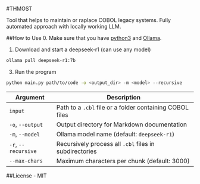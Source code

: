 #THMOST

Tool that helps to maintain or raplace COBOL legacy systems. Fully automated approach with locally working LLM.

##How to Use
0. Make sure that you have [python3](https://www.python.org/downloads/) and [Ollama](https://ollama.com/download).
1. Download and start a deepseek-r1 (can use any model)
```bash
ollama pull deepseek-r1:7b
```
3. Run the program
```bash
python main.py path/to/code -o <output_dir> -m <model> --recursive
```

| Argument            | Description                                              |
| ------------------- | -------------------------------------------------------- |
| `input`             | Path to a `.cbl` file or a folder containing COBOL files |
| `-o`, `--output`    | Output directory for Markdown documentation              |
| `-m`, `--model`     | Ollama model name (default: `deepseek-r1`)               |
| `-r`, `--recursive` | Recursively process all `.cbl` files in subdirectories   |
| `--max-chars`       | Maximum characters per chunk (default: 3000)             |


##License - MIT


